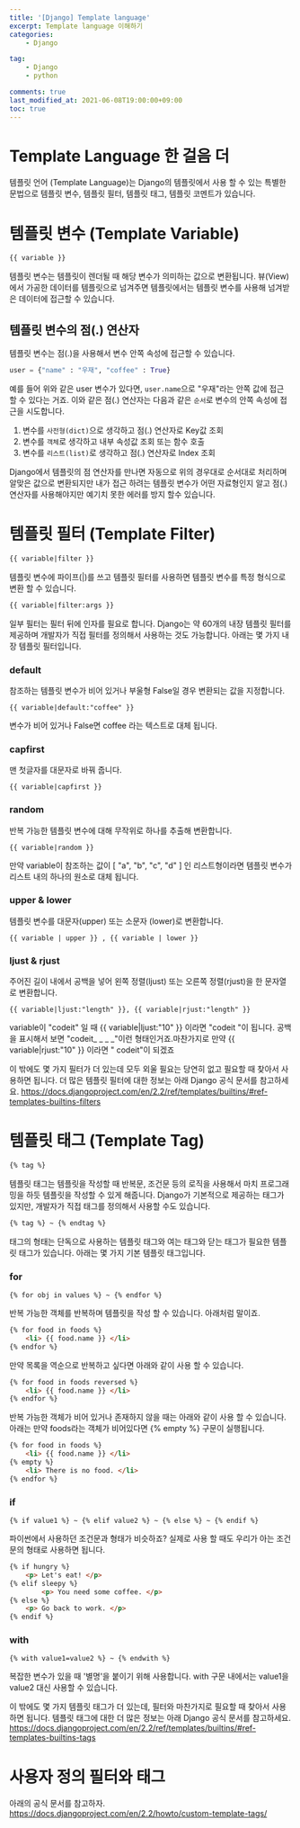 ```yaml
---
title: '[Django] Template language'
excerpt: Template language 이해하기
categories:
    - Django

tag:
    - Django
    - python

comments: true
last_modified_at: 2021-06-08T19:00:00+09:00
toc: true
---
```


# Template Language 한 걸음 더

템플릿 언어 (Template Language)는 Django의 템플릿에서 사용 할 수 있는 특별한 문법으로 템플릿 변수, 템플릿 필터, 템플릿 태그, 템플릿 코멘트가 있습니다. 

# 템플릿 변수 (Template Variable)

```html
{{ variable }}
```

템플릿 변수는 템플릿이 렌더될 때 해당 변수가 의미하는 값으로 변환됩니다. 뷰(View)에서 가공한 데이터를 템플릿으로 넘겨주면 템플릿에서는 템플릿 변수를 사용해 넘겨받은 데이터에 접근할 수 있습니다.

## 템플릿 변수의 점(.) 연산자

템플릿 변수는 점(.)을 사용해서 변수 안쪽 속성에 접근할 수 있습니다.

```python
user = {"name" : "우재", "coffee" : True}
```

예를 들어 위와 같은 user 변수가 있다면, `user.name`으로 "우재"라는 안쪽 값에 접근 할 수 있다는 거죠. 이와 같은 점(.) 연산자는 다음과 같은 `순서`로 변수의 안쪽 속성에 접근을 시도합니다.

1. 변수를 `사전형(dict)`으로 생각하고 점(.) 연산자로 Key값 조회
2. 변수를 `객체`로 생각하고 내부 속성값 조회 또는 함수 호출
3. 변수를 `리스트(list)`로 생각하고 점(.) 연산자로 Index 조회

Django에서 템플릿의 점 연산자를 만나면 자동으로 위의 경우대로 순서대로 처리하며 알맞은 값으로 변환되지만 내가 접근 하려는 템플릿 변수가 어떤 자료형인지 알고 점(.)연산자를 사용해야지만 예기치 못한 에러를 방지 할수 있습니다.

# 템플릿 필터 (Template Filter)

```html
{{ variable|filter }}
```

템플릿 변수에 파이프(|)를 쓰고 템플릿 필터를 사용하면 템플릿 변수를 특정 형식으로 변환 할 수 있습니다.

```html
{{ variable|filter:args }}
```

일부 필터는 필터 뒤에 인자를 필요로 합니다. Django는 약 60개의 내장 템플릿 필터를 제공하며 개발자가 직접 필터를 정의해서 사용하는 것도 가능합니다. 아래는 몇 가지 내장 템플릿 필터입니다.

### **default**

참조하는 템플릿 변수가 비어 있거나 부울형 False일 경우 변환되는 값을 지정합니다.

```
{{ variable|default:"coffee" }} 
```

변수가 비어 있거나 False면 coffee 라는 텍스트로 대체 됩니다.

### **capfirst**

맨 첫글자를 대문자로 바꿔 줍니다.

```
{{ variable|capfirst }}
```

### **random**

반복 가능한 템플릿 변수에 대해 무작위로 하나를 추출해 변환합니다.

```
{{ variable|random }}
```

만약 variable이 참조하는 값이 [ "a", "b", "c", "d" ] 인 리스트형이라면 템플릿 변수가 리스트 내의 하나의 원소로 대체 됩니다.

### **upper & lower**

템플릿 변수를 대문자(upper) 또는 소문자 (lower)로 변환합니다.

```
{{ variable | upper }} , {{ variable | lower }}
```

### **ljust & rjust**

주어진 길이 내에서 공백을 넣어 왼쪽 정렬(ljust) 또는 오른쪽 정렬(rjust)을 한 문자열로 변환합니다.

```
{{ variable|ljust:"length" }}, {{ variable|rjust:"length" }}
```

variable이 "codeit" 일 때 {{ variable|ljust:"10" }} 이라면 "codeit    "이 됩니다. 공백을 표시해서 보면 "codeit_ _ _ _"이런 형태인거죠.마찬가지로 만약 {{ variable|rjust:"10" }} 이라면 "    codeit"이 되겠죠


 이 밖에도 몇 가지 필터가 더 있는데 모두 외울 필요는 당연히 없고 필요할 때 찾아서 사용하면 됩니다. 더 많은 템플릿 필터에 대한 정보는 아래 Django 공식 문서를 참고하세요. https://docs.djangoproject.com/en/2.2/ref/templates/builtins/#ref-templates-builtins-filters



# 템플릿 태그 (Template Tag)

```html
{% tag %}
```

템플릿 태그는 템플릿을 작성할 때 반복문, 조건문 등의 로직을 사용해서 마치 프로그래밍을 하듯 템플릿을 작성할 수 있게 해줍니다. Django가 기본적으로 제공하는 태그가 있지만, 개발자가 직접 태그를 정의해서 사용할 수도 있습니다.

```html
{% tag %} ~ {% endtag %}
```

태그의 형태는 단독으로 사용하는 템플릿 태그와 여는 태그와 닫는 태그가 필요한 템플릿 태그가 있습니다. 아래는 몇 가지 기본 템플릿 태그입니다.

### **for**

```
{% for obj in values %} ~ {% endfor %}
```

반복 가능한 객체를 반복하며 템플릿을 작성 할 수 있습니다. 아래처럼 말이죠.

```html
{% for food in foods %} 
    <li> {{ food.name }} </li>
{% endfor %}
```

만약 목록을 역순으로 반복하고 싶다면 아래와 같이 사용 할 수 있습니다.

```html
{% for food in foods reversed %} 
    <li> {{ food.name }} </li>
{% endfor %}
```

반복 가능한 객체가 비어 있거나 존재하지 않을 때는 아래와 같이 사용 할 수 있습니다. 아래는 만약 foods라는 객체가 비어있다면 {% empty %} 구문이 실행됩니다.

```html
{% for food in foods %} 
    <li> {{ food.name }} </li>
{% empty %}
    <li> There is no food. </li>
{% endfor %}
```

### **if**

```
{% if value1 %} ~ {% elif value2 %} ~ {% else %} ~ {% endif %}
```

파이썬에서 사용하던 조건문과 형태가 비슷하죠? 실제로 사용 할 때도 우리가 아는 조건문의 형태로 사용하면 됩니다.

```html
{% if hungry %}
    <p> Let's eat! </p>
{% elif sleepy %}
        <p> You need some coffee. </p>
{% else %}
    <p> Go back to work. </p>
{% endif %}
```

### **with**

```
{% with value1=value2 %} ~ {% endwith %}
```

복잡한 변수가 있을 때 '별명'을 붙이기 위해 사용합니다. with 구문 내에서는 value1을  value2 대신 사용할 수 있습니다.

이 밖에도 몇 가지 템플릿 태그가 더 있는데, 필터와 마찬가지로 필요할 때 찾아서 사용하면 됩니다. 템플릿 태그에 대한 더 많은 정보는 아래 Django 공식 문서를 참고하세요. https://docs.djangoproject.com/en/2.2/ref/templates/builtins/#ref-templates-builtins-tags



# 사용자 정의 필터와 태그

아래의 공식 문서를 참고하자. https://docs.djangoproject.com/en/2.2/howto/custom-template-tags/